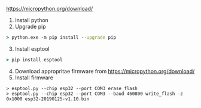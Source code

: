 https://micropython.org/download/

1. Install python
2. Upgrade pip
```cmd
> python.exe -m pip install --upgrade pip
```
3. Install esptool
```cmd
> pip install esptool
```
4. Download appropritae firmware from https://micropython.org/download/
5. Install firmware
```
> esptool.py --chip esp32 --port COM3 erase_flash
> esptool.py --chip esp32 --port COM3 --baud 460800 write_flash -z 0x1000 esp32-20190125-v1.10.bin
```
